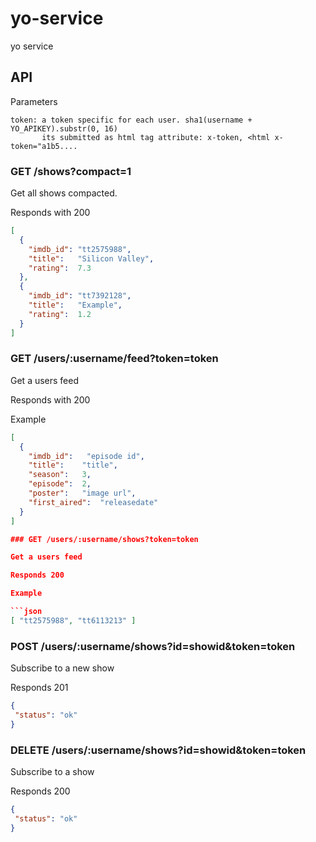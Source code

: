 # yo-service
yo service

## API

Parameters

```
token: a token specific for each user. sha1(username + YO_APIKEY).substr(0, 16)
       its submitted as html tag attribute: x-token, <html x-token="a1b5....

```
### GET /shows?compact=1

Get all shows compacted.

Responds with 200

```json
[
  {
    "imdb_id": "tt2575988",
    "title":   "Silicon Valley",
    "rating":  7.3
  },
  {
    "imdb_id": "tt7392128",
    "title":   "Example",
    "rating":  1.2
  }
]
```


### GET /users/:username/feed?token=token

Get a users feed

Responds with 200

Example
```json
[
  {
    "imdb_id":   "episode id",
    "title":    "title",
    "season":   3,
    "episode":  2,
    "poster":   "image url",
    "first_aired":  "releasedate"
  }
]

### GET /users/:username/shows?token=token

Get a users feed

Responds 200

Example

```json
[ "tt2575988", "tt6113213" ]
```


### POST /users/:username/shows?id=showid&token=token

Subscribe to a new show

Responds 201
```json
{
 "status": "ok"
}
```

### DELETE /users/:username/shows?id=showid&token=token

Subscribe to a show

Responds 200
```json
{
 "status": "ok"
}
```
